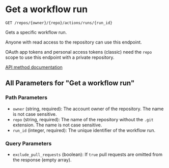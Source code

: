 # Get a workflow run

`GET /repos/{owner}/{repo}/actions/runs/{run_id}`

Gets a specific workflow run.

Anyone with read access to the repository can use this endpoint.

OAuth app tokens and personal access tokens (classic) need the `repo` scope to use this endpoint with a private repository.

[API method documentation](https://docs.github.com/rest/actions/workflow-runs#get-a-workflow-run)

## All Parameters for "Get a workflow run"

### Path Parameters

- `owner` (string, required): The account owner of the repository. The name is not case sensitive.
- `repo` (string, required): The name of the repository without the `.git` extension. The name is not case sensitive.
- `run_id` (integer, required): The unique identifier of the workflow run.
### Query Parameters

- `exclude_pull_requests` (boolean): If `true` pull requests are omitted from the response (empty array).